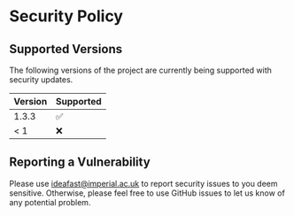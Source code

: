 # Security Policy

## Supported Versions

The following versions of the project are
currently being supported with security updates.

| Version | Supported          |
| ------- | ------------------ |
| 1.3.3   | :white_check_mark: |
| < 1     | :x:                |

## Reporting a Vulnerability

Please use ideafast@imperial.ac.uk to report security issues to you deem sensitive.
Otherwise, please feel free to use GitHub issues to let us know of any potential problem.

